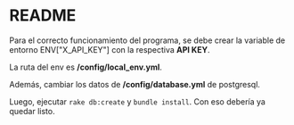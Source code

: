 # README

Para el correcto funcionamiento del programa, se debe crear la variable de entorno ENV["X_API_KEY"] con la respectiva **API KEY**.

La ruta del env es **/config/local_env.yml**.

Además, cambiar los datos de **/config/database.yml** de postgresql.

Luego, ejecutar ```rake db:create``` y ```bundle install```. Con eso debería ya quedar listo.
